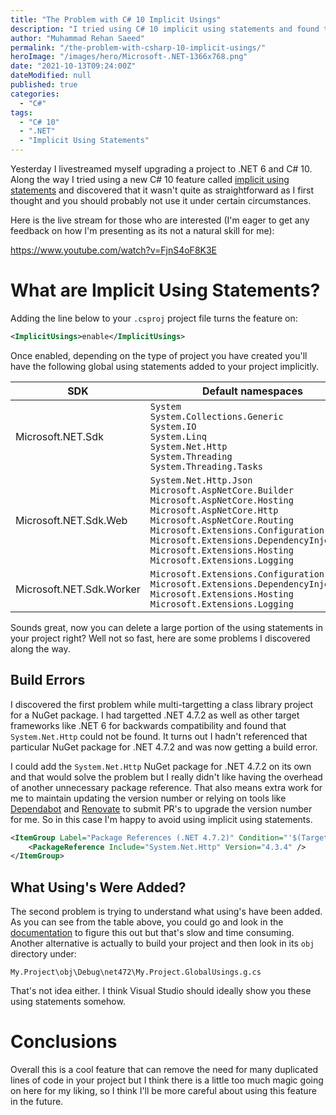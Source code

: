 ```yaml
---
title: "The Problem with C# 10 Implicit Usings"
description: "I tried using C# 10 implicit using statements and found that they had a fatal flaw which meant you couldn't use them under certain circumstances"
author: "Muhammad Rehan Saeed"
permalink: "/the-problem-with-csharp-10-implicit-usings/"
heroImage: "/images/hero/Microsoft-.NET-1366x768.png"
date: "2021-10-13T09:24:00Z"
dateModified: null
published: true
categories:
  - "C#"
tags:
  - "C# 10"
  - ".NET"
  - "Implicit Using Statements"
---
```


Yesterday I livestreamed myself upgrading a project to .NET 6 and C# 10. Along the way I tried using a new C# 10 feature called [implicit using statements](https://docs.microsoft.com/en-us/dotnet/core/compatibility/sdk/6.0/implicit-namespaces) and discovered that it wasn't quite as straightforward as I first thought and you should probably not use it under certain circumstances.

Here is the live stream for those who are interested (I'm eager to get any feedback on how I'm presenting as its not a natural skill for me):

https://www.youtube.com/watch?v=FjnS4oF8K3E

# What are Implicit Using Statements?

Adding the line below to your `.csproj` project file turns the feature on:

```xml
<ImplicitUsings>enable</ImplicitUsings>
```

Once enabled, depending on the type of project you have created you'll have the following global using statements added to your project implicitly.

| SDK                      | Default namespaces                                                                                                                                                                                                                                                                                                    |
| ------------------------ | --------------------------------------------------------------------------------------------------------------------------------------------------------------------------------------------------------------------------------------------------------------------------------------------------------------------- |
| Microsoft.NET.Sdk        | `System`<br>`System.Collections.Generic`<br>`System.IO`<br>`System.Linq`<br>`System.Net.Http`<br>`System.Threading`<br>`System.Threading.Tasks`                                                                                                                                                                       |
| Microsoft.NET.Sdk.Web    | `System.Net.Http.Json`<br>`Microsoft.AspNetCore.Builder`<br>`Microsoft.AspNetCore.Hosting`<br>`Microsoft.AspNetCore.Http`<br>`Microsoft.AspNetCore.Routing`<br>`Microsoft.Extensions.Configuration`<br>`Microsoft.Extensions.DependencyInjection`<br>`Microsoft.Extensions.Hosting`<br>`Microsoft.Extensions.Logging` |
| Microsoft.NET.Sdk.Worker | `Microsoft.Extensions.Configuration`<br>`Microsoft.Extensions.DependencyInjection`<br>`Microsoft.Extensions.Hosting`<br>`Microsoft.Extensions.Logging`                                                                                                                                                                |

Sounds great, now you can delete a large portion of the using statements in your project right? Well not so fast, here are some problems I discovered along the way.

## Build Errors

I discovered the first problem while multi-targetting a class library project for a NuGet package. I had targetted .NET 4.7.2 as well as other target frameworks like .NET 6 for backwards compatibility and found that `System.Net.Http` could not be found. It turns out I hadn't referenced that particular NuGet package for .NET 4.7.2 and was now getting a build error.

I could add the `System.Net.Http` NuGet package for .NET 4.7.2 on its own and that would solve the problem but I really didn't like having the overhead of another unnecessary package reference. That also means extra work for me to maintain updating the version number or relying on tools like [Dependabot](https://dependabot.com/) and [Renovate](https://www.whitesourcesoftware.com/free-developer-tools/renovate/) to submit PR's to upgrade the version number for me. So in this case I'm happy to avoid using implicit using statements.

```xml
<ItemGroup Label="Package References (.NET 4.7.2)" Condition="'$(TargetFramework)' == 'net472'">
    <PackageReference Include="System.Net.Http" Version="4.3.4" />
</ItemGroup>
```

## What Using's Were Added?

The second problem is trying to understand what using's have been added. As you can see from the table above, you could go and look in the [documentation](https://docs.microsoft.com/en-us/dotnet/core/compatibility/sdk/6.0/implicit-namespaces) to figure this out but that's slow and time consuming. Another alternative is actually to build your project and then look in its `obj` directory under:

```
My.Project\obj\Debug\net472\My.Project.GlobalUsings.g.cs
```

That's not idea either. I think Visual Studio should ideally show you these using statements somehow.

# Conclusions

Overall this is a cool feature that can remove the need for many duplicated lines of code in your project but I think there is a little too much magic going on here for my liking, so I think I'll be more careful about using this feature in the future.
